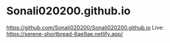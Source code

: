 # Sonali020200.github.io

https://github.com/Sonali020200/Sonali020200.github.io
Live: https://serene-shortbread-6ae9ae.netlify.app/

